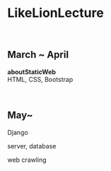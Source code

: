 # LikeLionLecture

<br>

## March ~ April

**aboutStaticWeb** <br>
HTML, CSS, Bootstrap


<br>

## May~
Django

server, database

web crawling

